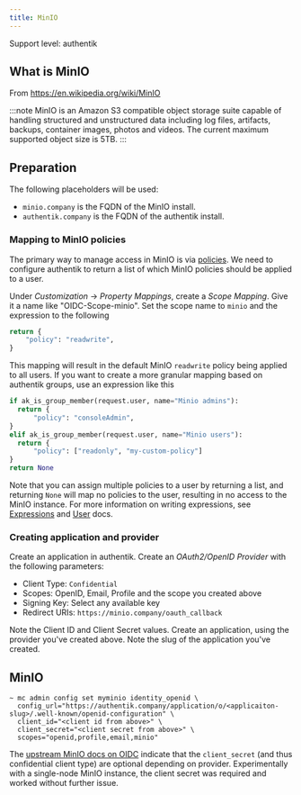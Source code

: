 ```yaml
---
title: MinIO
---
```


<span class="badge badge--primary">Support level: authentik</span>

## What is MinIO

From https://en.wikipedia.org/wiki/MinIO

:::note
MinIO is an Amazon S3 compatible object storage suite capable of handling structured and unstructured data including log files, artifacts, backups, container images, photos and videos. The current maximum supported object size is 5TB.
:::

## Preparation

The following placeholders will be used:

-   `minio.company` is the FQDN of the MinIO install.
-   `authentik.company` is the FQDN of the authentik install.

### Mapping to MinIO policies

The primary way to manage access in MinIO is via [policies](https://min.io/docs/minio/linux/administration/identity-access-management/policy-based-access-control.html#minio-policy). We need to configure authentik to return a list of which MinIO policies should be applied to a user.

Under _Customization_ -> _Property Mappings_, create a _Scope Mapping_. Give it a name like "OIDC-Scope-minio". Set the scope name to `minio` and the expression to the following

```python
return {
    "policy": "readwrite",
}
```

This mapping will result in the default MinIO `readwrite` policy being applied to all users. If you want to create a more granular mapping based on authentik groups, use an expression like this

```python
if ak_is_group_member(request.user, name="Minio admins"):
  return {
      "policy": "consoleAdmin",
}
elif ak_is_group_member(request.user, name="Minio users"):
  return {
      "policy": ["readonly", "my-custom-policy"]
}
return None
```

Note that you can assign multiple policies to a user by returning a list, and returning `None` will map no policies to the user, resulting in no access to the MinIO instance. For more information on writing expressions, see [Expressions](../../../docs/property-mappings/expression.mdx) and [User](../../../docs/user-group/user.md#object-attributes) docs.

### Creating application and provider

Create an application in authentik. Create an _OAuth2/OpenID Provider_ with the following parameters:

-   Client Type: `Confidential`
-   Scopes: OpenID, Email, Profile and the scope you created above
-   Signing Key: Select any available key
-   Redirect URIs: `https://minio.company/oauth_callback`

Note the Client ID and Client Secret values. Create an application, using the provider you've created above. Note the slug of the application you've created.

## MinIO

```
~ mc admin config set myminio identity_openid \
  config_url="https://authentik.company/application/o/<applicaiton-slug>/.well-known/openid-configuration" \
  client_id="<client id from above>" \
  client_secret="<client secret from above>" \
  scopes="openid,profile,email,minio"
```

The [upstream MinIO docs on OIDC](https://min.io/docs/minio/linux/reference/minio-mc-admin/mc-admin-config.html#openid-identity-management) indicate that the `client_secret` (and thus confidential client type) are optional depending on provider. Experimentally with a single-node MinIO instance, the client secret was required and worked without further issue.